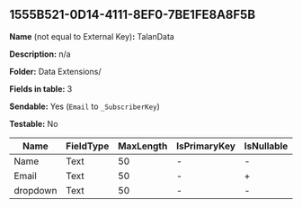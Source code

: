 ## 1555B521-0D14-4111-8EF0-7BE1FE8A8F5B

**Name** (not equal to External Key)**:** TalanData

**Description:** n/a

**Folder:** Data Extensions/

**Fields in table:** 3

**Sendable:** Yes (`Email` to `_SubscriberKey`)

**Testable:** No

| Name | FieldType | MaxLength | IsPrimaryKey | IsNullable | DefaultValue |
| --- | --- | --- | --- | --- | --- |
| Name | Text | 50 | - | - |  |
| Email | Text | 50 | - | + | test@test.vom |
| dropdown | Text | 50 | - | - | test |
